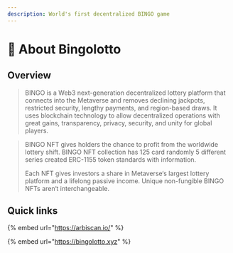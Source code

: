 ```yaml
---
description: World's first decentralized BINGO game
---
```


# 👋 About Bingolotto

## Overview



> BINGO is a Web3 next-generation decentralized lottery platform that connects into the Metaverse and removes declining jackpots, restricted security, lengthy payments, and region-based draws. It uses blockchain technology to allow decentralized operations with great gains, transparency, privacy, security, and unity for global players.

> BINGO NFT gives holders the chance to profit from the worldwide lottery shift. BINGO NFT collection has 125 card randomly 5 different series created ERC-1155 token standards with information.&#x20;
>
> Each NFT gives investors a share in Metaverse‘s largest lottery platform and a lifelong passive income. Unique non-fungible BINGO NFTs aren‘t interchangeable.

## Quick links

{% embed url="https://arbiscan.io/" %}

{% embed url="https://bingolotto.xyz" %}
